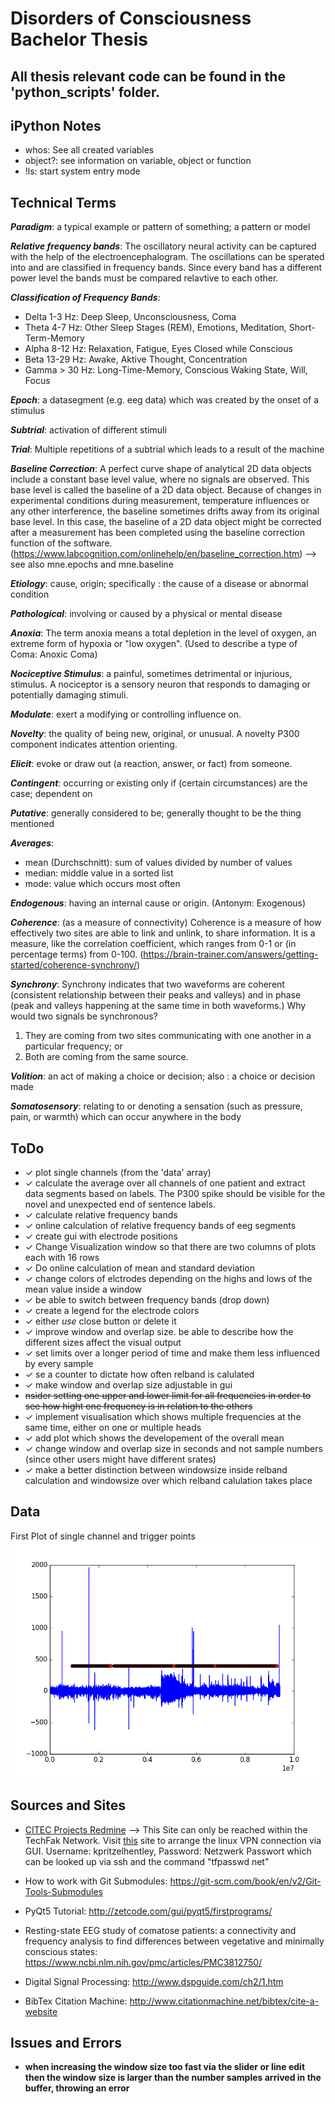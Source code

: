 # Disorders of Consciousness Bachelor Thesis

## All thesis relevant code can be found in the 'python_scripts' folder.

## iPython Notes
- whos: See all created variables
- object?: see information on variable, object or function
- !ls: start system entry mode

## Technical Terms

__*Paradigm*__: a typical example or pattern of something; a pattern or model

__*Relative frequency bands*__: The oscillatory neural activity can be captured with the help of the electroencephalogram. The oscillations can be sperated into and are classified in frequency bands. Since every band has a different power level the bands must be compared relavtive to each other.

__*Classification of Frequency Bands*__: 
- Delta 1-3 Hz: Deep Sleep, Unconsciousness, Coma 
- Theta 4-7 Hz: Other Sleep Stages (REM), Emotions, Meditation, Short-Term-Memory 
- Alpha 8-12 Hz: Relaxation, Fatigue, Eyes Closed while Conscious 
- Beta 13-29 Hz: Awake, Aktive Thought, Concentration 
- Gamma > 30 Hz: Long-Time-Memory, Conscious Waking State, Will, Focus

__*Epoch*__: a datasegment (e.g. eeg data) which was created by the onset of a stimulus

__*Subtrial*__: activation of different stimuli

__*Trial*__: Multiple repetitions of a subtrial which leads to a result of the machine 

__*Baseline Correction*__: A perfect curve shape of analytical 2D data objects include a constant base level value, where no signals are observed. This base level is called the baseline of a 2D data object. Because of changes in experimental conditions during measurement, temperature influences or any other interference, the baseline sometimes drifts away from its original base level. In this case, the baseline of a 2D data object might be corrected after a measurement has been completed using the baseline correction function of the software. (https://www.labcognition.com/onlinehelp/en/baseline_correction.htm) --> see also mne.epochs and mne.baseline

__*Etiology*__: cause, origin; specifically : the cause of a disease or abnormal condition 

__*Pathological*__: involving or caused by a physical or mental disease

__*Anoxia*__: The term anoxia means a total depletion in the level of oxygen, an extreme form of hypoxia or "low oxygen". (Used to describe a type of Coma: Anoxic Coma)

__*Nociceptive Stimulus*__: a painful, sometimes detrimental or injurious, stimulus. A nociceptor is a sensory neuron that responds to damaging or potentially damaging stimuli.

__*Modulate*__: exert a modifying or controlling influence on.

__*Novelty*__: the quality of being new, original, or unusual. A novelty P300 component indicates attention orienting.

__*Elicit*__: evoke or draw out (a reaction, answer, or fact) from someone.

__*Contingent*__: occurring or existing only if (certain circumstances) are the case; dependent on

__*Putative*__: generally considered to be; generally thought to be the thing mentioned

__*Averages*__: 
- mean (Durchschnitt): sum of values divided by number of values
- median: middle value in a sorted list
- mode: value which occurs most often

__*Endogenous*__: having an internal cause or origin. (Antonym: Exogenous)

__*Coherence*__: (as a measure of connectivity) Coherence is a measure of how effectively two sites are able to link and unlink, to share information.  It is a measure, like the correlation coefficient, which ranges from 0-1 or (in percentage terms) from 0-100. (https://brain-trainer.com/answers/getting-started/coherence-synchrony/)

__*Synchrony*__: Synchrony indicates that two waveforms are coherent (consistent relationship between their peaks and valleys) and in phase (peak and valleys happening at the same time in both waveforms.) Why would two signals be synchronous?
1. They are coming from two sites communicating with one another in a particular frequency; or
2. Both are coming from the same source.

__*Volition*__: an act of making a choice or decision; also : a choice or decision made 

__*Somatosensory*__: relating to or denoting a sensation (such as pressure, pain, or warmth) which can occur anywhere in the body


## ToDo
- ✓ plot single channels (from the 'data' array)
- ✓ calculate the average over all channels of one patient and extract data segments based on labels. The P300 spike should be visible for the novel and unexpected end of sentence labels.
- ✓ calculate relative frequency bands
- ✓ online calculation of relative frequency bands of eeg segments
- ✓ create gui with electrode positions
- ✓ Change Visualization window so that there are two columns of plots each with 16 rows
- ✓ Do online calculation of mean and standard deviation
- ✓ change colors of elctrodes depending on the highs and lows of the mean value inside a window
- ✓ be able to switch between frequency bands (drop down)
- ✓ create a legend for the electrode colors
- ✓ either *use* close button or delete it
- ✓ improve window and overlap size. be able to describe how the different sizes affect the visual output
- ✓ set limits over a longer period of time and make them less influenced by every sample
- ✓ se a counter to dictate how often relband is calulated
- ✓ make window and overlap size adjustable in gui
- ~~nsider setting one upper and lower limit for all frequencies in order to see how hight one frequency is in relation to the others~~
- ✓ implement visualisation which shows multiple frequencies at the same time, either on one or multiple heads
- ✓ add plot which shows the developement of the overall mean
- ✓ change window and overlap size in seconds and not sample numbers (since other users might have different srates)
- ✓ make a better distinction between windowsize inside relband calculation and windowsize over which relband calulation takes place


## Data
First Plot of single channel and trigger points
![example plot](https://github.com/kpritzelhentley/WakingComaThesis/blob/master/Python%20Skipts/example_channel_and_trigger_plt.png)

## Sources and Sites
- [CITEC Projects Redmine](https://projects.cit-ec.uni-bielefeld.de/)
--> This Site can only be reached within the TechFak Network. Visit [this](https://techfak.net/dienste/netz/vpn) site to arrange the linux VPN connection via GUI. Username: kpritzelhentley, Password: Netzwerk Passwort which can be looked up via ssh and the command "tfpasswd net"
- How to work with Git Submodules: https://git-scm.com/book/en/v2/Git-Tools-Submodules
- PyQt5 Tutorial: http://zetcode.com/gui/pyqt5/firstprograms/

- Resting-state EEG study of comatose patients: a connectivity and frequency analysis to find differences between vegetative and minimally conscious states: https://www.ncbi.nlm.nih.gov/pmc/articles/PMC3812750/

- Digital Signal Processing: http://www.dspguide.com/ch2/1.htm
- BibTex Citation Machine: http://www.citationmachine.net/bibtex/cite-a-website

## Issues and Errors
- __when increasing the window size too fast via the slider or line edit then the window size is larger than the number samples arrived in the buffer, throwing an error__
